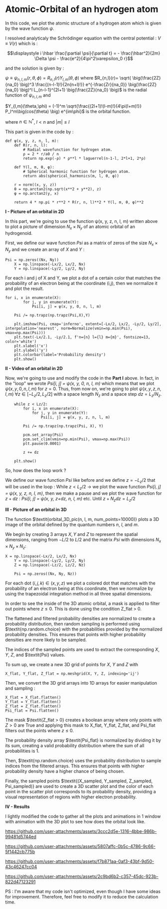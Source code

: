# Atomic-Orbital of an hydrogen atom
In this code, we plot the atomic structure of a hydrogen atom which is given by the wave function $\psi$.

I resolved analyticaly the Schrödinger equation with the central potential : $V \equiv V(r)$ which is :

$$\displaystyle i \hbar \frac{\partial \psi}{\partial t} = - \frac{\hbar^2}{2m} \Delta \psi - \frac{e^2}{4\pi^2\varepsilon_0 r}$$ 

and the solution is given by :

$\psi \equiv \psi_{n,l,m}(r,\theta,\phi) = R_{n,l}(r)Y_{l,m}(\theta,\phi)$ where $R_{n,l}(r)= \sqrt{ \big(\frac{2Z}{na_0} \big)^3 \frac{(n-l-1)!}{2n(n+l)!}} e^{-\frac{Zr}{na_0}} \big(\frac{2Z}{na_0} \big)^l L_{n-l-1}^{2l+1} \big(\frac{2Z}{na_0} \big)$ is the radial function of $\psi_{n,l,m}$ and 

$Y_{l,m}(\theta,\phi) = (-1)^m \sqrt{\frac{(2l+1)!(l-m)!}{4\pi(l+m)!}} P_l^m\big(cos(\theta) \big) e^{im\phi}$ is the orbital function.

where $n \in \mathbb{N}^*$, $l \lt n$ and $\lvert m \rvert \leq l$

This part is given in the code by : 

    def ψ(x, y, z, n, l, m):
        def R(r, n, l):
            # Radial wavefunction for hydrogen atom.
            ρ = 2 * r/a0 / n
            return np.exp(-ρ) * ρ**l * laguerrel(n-1-l, 2*l+1, 2*ρ)
    
        def Y(l, m, θ, φ):
            # Spherical harmonic function for hydrogen atom.
            return abs(spherical_harmonics(m, l, θ, φ))
    
        r = norm((x, y, z))
        θ = np.arctan2(np.sqrt(x**2 + y**2), z)
        φ = np.arctan2(y, x)
    
        return 4 * np.pi * r**2 * R(r, n, l)**2 * Y(l, m, θ, φ)**2

$\textbf{I - Picture of an orbital in 2D}$

In this part, we're going to use the function ψ(x, y, z, n, l, m) written above to plot a picture of dimension $N_x \times N_y$ of an atomic orbital of an hydrogenoid.

First, we define our wave function $\textit{Psi}$ as a matrix of zeros of the size $N_x \times N_y$ and we create an array of $X$ and $Y$ :

    Psi = np.zeros((Nx, Ny))
        X = np.linspace(-Lx/2, Lx/2, Nx)
        Y = np.linspace(-Ly/2, Ly/2, Ny)

For each i and j of X and Y, we plot a dot of a certain color that matches the probability of an electron being at the coordinate (i,j), then we normalize it and plot the result.

    for i, x in enumerate(X):
            for j, y in enumerate(Y):
                Psi[i, j] = ψ(x, y, 0, n, l, m)
            
        Psi /= np.trapz(np.trapz(Psi,X),Y)
        
        plt.imshow(Psi, cmap='inferno', extent=[-Lx/2, Lx/2, -Ly/2, Ly/2], interpolation='nearest', norm=Normalize(vmin=np.min(Psi), vmax=np.max(Psi)))
        plt.text(-Lx/2.1, -Ly/2.1, f'n={n} l={l} m={m}', fontsize=13, color='white')
        plt.xlabel('x')
        plt.ylabel('y')
        plt.colorbar(label='Probability density')
        plt.show()


$\textbf{II - Video of an orbital in 2D}$

Now, we're going to use and modify the code in the $\textbf{Part I}$ above. In fact, in the "loop" we wrote $\textit{Psi[i, j] = ψ(x, y, 0, n, l, m)}$ which means that we plot $ψ(x, y, 0, n, l, m)$ for $z=0$. Thus, from now on, we're going to plot $ψ(x, y, z, n, l, m)$ $\forall z \in [-L_z/2, L_z/2]$ with a space length $N_z$ and a space step $dz = L_z/N_z$.

    
        while z < Lz/2:
            for i, x in enumerate(X):
                for j, y in enumerate(Y):
                    Psi[i, j] = ψ(x, y, z, n, l, m)
            
            Psi /= np.trapz(np.trapz(Psi, X), Y)
            
            pcm.set_array(Psi)
            pcm.set_clim(vmin=np.min(Psi), vmax=np.max(Psi))
            plt.pause(0.0001)
            
            z += dz
        
        plt.show()

So, how does the loop work ?

We define our wave function $\textit{Psi}$ like before and we define $z=-L_z/2$ that will be used in the loop : While $z \lt L_z/2$ $\longrightarrow$ we plot the wave function $\textit{Psi[i, j] = ψ(x, y, z, n, l, m)}$, then we make a pause and we plot the wave function for $z+dz$ : $\textit{Psi[i, j] = ψ(x, y, z+dz, n, l, m)}$ etc. Until $z + N_z dz=L_z/2$

$\textbf{III - Picture of an orbital in 3D}$

The function $\textit{orbital_3D_pic(n, l, m, num_points=10000)} plots a 3D image of the orbital defined by the quantum numbers $n$, $l$, and $m$.

We begin by creating 3 arrays $X, Y$ and $Z$ to represent the spatial dimensions, ranging from $-L/2$ to $L/2$ and the matrix $\textit{Psi}$ with dimensions $N_x\times N_y \times N_z$:

    X = np.linspace(-Lx/2, Lx/2, Nx)
        Y = np.linspace(-Ly/2, Ly/2, Ny)
        Z = np.linspace(-Lz/2, Lz/2, Nz)
        
        Psi = np.zeros((Nx, Ny, Nz))

For each dot $(i,j,k) \in (x,y,z)$ we plot a colored dot that matches with the probability of an electron being at this coordinate, then we normalize by using the trapezoidal integration method in all three spatial dimensions.

In order to see the inside of the 3D atomic orbital, a mask is applied to filter out points where $z \leq 0$. This is done using the condition Z_flat > 0.

The flattened and filtered probability densities are normalized to create a probability distribution, then random sampling is performed using $\textit{np.random.choice} with the probabilities provided by the normalized probability densities. This ensures that points with higher probability densities are more likely to be sampled.

The indices of the sampled points are used to extract the corresponding $X$, $Y$, $Z$, and $\textit{Psi} values.

To sum up, we create a new 3D grid of points for $X$, $Y$ and $Z$ with 

    X_flat, Y_flat, Z_flat = np.meshgrid(X, Y, Z, indexing='ij')

Then, we convert the 3D grid arrays into 1D arrays for easier manipulation and sampling :

    X_flat = X_flat.flatten()
    Y_flat = Y_flat.flatten()
    Z_flat = Z_flat.flatten()
    Psi_flat = Psi.flatten()

The mask $\textit{Z_flat > 0} creates a boolean array where only points with $Z>0$ are True and applying this mask to X_flat, Y_flat, Z_flat, and Psi_flat filters out the points where $z \leq 0$.

The probability density array $\textit{Psi_flat} is normalized by dividing it by its sum, creating a valid probability distribution where the sum of all probabilities is 1.

Then, $\textit{np.random.choice} uses the probability distribution to sample indices from the filtered arrays. This ensures that points with higher probability density have a higher chance of being chosen.

Finally, the sampled points $\textit{(X_sampled, Y_sampled, Z_sampled, Psi_sampled)} are used to create a 3D scatter plot and the color of each point in the scatter plot corresponds to its probability density, providing a visual representation of regions with higher electron probability.

$\textbf{IV - Results}$

I lightly modified the code to gather all the plots and animations in 1 window with animation with the 3D plot to see how does the orbital look like.



https://github.com/user-attachments/assets/3ccc2d5e-1316-4bbe-986b-99481d5744ed


https://github.com/user-attachments/assets/5807affc-0b5c-4786-9c66-5f1442cb775b


https://github.com/user-attachments/assets/f7b871aa-0af3-43bf-9d50-43c46247cc04


https://github.com/user-attachments/assets/2c9bd6b2-c357-45dc-923b-822d47123291


PS : I'm aware that my code isn't optimized, even though I have some ideas for improvement. Therefore, feel free to modify it to reduce the calculation time.




